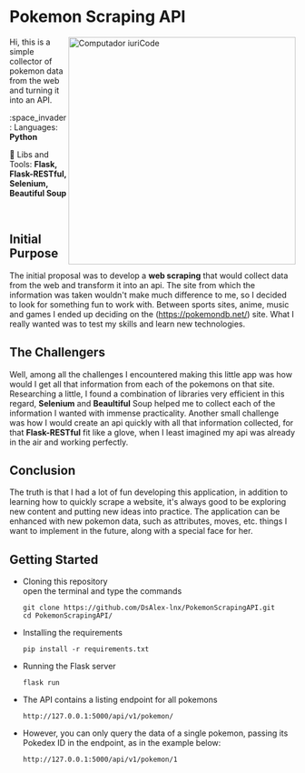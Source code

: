 # Pokemon Scraping API
<img src="https://raw.githubusercontent.com/MicaelliMedeiros/micaellimedeiros/master/image/computer-illustration.png" min-width="400px" max-width="400px" width="400px" align="right" alt="Computador iuriCode">

<p align="left"> 
   Hi, this is a simple collector of pokemon data from the web and turning it into an API.
</p>

<p align="left">
  :space_invader: Languages: <strong>Python</strong>
</p>

<p align="left">
  💼 Libs and Tools: <strong>Flask, Flask-RESTful, Selenium, Beautiful Soup</strong>
</p>
</br>  
<p align="center">
   
Initial Purpose
---------------
   The initial proposal was to develop a <strong>web scraping</strong> that would collect data from the web and transform it into an api. 
The site from which the information was taken wouldn't make much difference to me, so I decided to look for something fun to work with. Between sports  sites, anime, music and games I ended up deciding on the (https://pokemondb.net/) site. 
What I really wanted was to test my skills and learn new technologies.

The Challengers  
---------------
   Well, among all the challenges I encountered making this little app was how would I get all that information from each of the pokemons on that site. Researching a little, I found a combination of libraries very efficient in this regard, <strong>Selenium</strong> and <strong>Beaultiful</strong> Soup helped me to collect each of the information I wanted with immense practicality.
Another small challenge was how I would create an api quickly with all that information collected, for that <strong>Flask-RESTful</strong> fit like a glove, when I least imagined my api was already in the air and working perfectly.

Conclusion
----------
      
The truth is that I had a lot of fun developing this application, in addition to learning how to quickly scrape a website, it's always good to be exploring new content and putting new ideas into practice. The application can be enhanced with new pokemon data, such as attributes, moves, etc. things I want to implement in the future, along with a special face for her.   

Getting Started
---------------
- Cloning this repository    
   open the terminal and type the commands

      git clone https://github.com/DsAlex-lnx/PokemonScrapingAPI.git
      cd PokemonScrapingAPI/

- Installing the requirements 
   
      pip install -r requirements.txt

- Running the Flask server   
 
      flask run

- The API contains a listing endpoint for all pokemons
      
      http://127.0.0.1:5000/api/v1/pokemon/
   
- However, you can only query the data of a single pokemon, passing its Pokedex ID in the endpoint, as in the example below:
      
      http://127.0.0.1:5000/api/v1/pokemon/1
